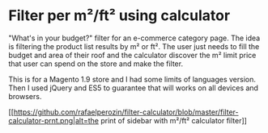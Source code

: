 # Filter per m²/ft² using calculator

"What's in your budget?" filter for an e-commerce category page.
The idea is filtering the product list results by m² or ft².
The user just needs to fill the budget and area of their roof and the calculator discover the m² limit price that user can spend on the store and make the filter.

This is for a Magento 1.9 store and I had some limits of languages version. Then I used jQuery and ES5 to guarantee that will works on all devices and browsers.

[[https://github.com/rafaelperozin/filter-calculator/blob/master/filter-calculator-prnt.png|alt=the print of sidebar with m²/ft² calculator filter]]
